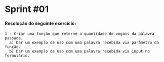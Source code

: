 # Sprint #01

#### Resolução do seguinte exercício:

```
1 - Criar uma função que retorne a quantidade de vogais da palavra passada.
  a) Dar um exemplo de uso com uma palavra recebida via parâmetro da função.
  b) Dar um exemplo de uso com uma palavra recebida via input no formulário.
```
